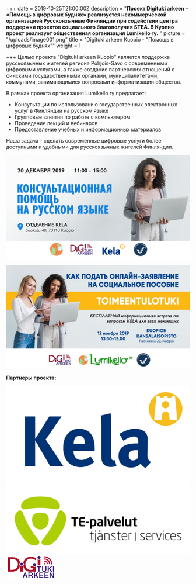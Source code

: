 +++
date = 2019-10-25T21:00:00Z
description = "**Проект Digituki arkeen – «Помощь в цифровых буднях» реализуется некоммерческой организацией Русскоязычные Финляндии при содействии центра поддержки проектов социального благополучия STEA. В Куопио проект реализует общественная организация Lumikello ry.** "
picture = "/uploads/image001.png"
title = "Digituki arkeen Kuopio - \"Помощь в цифровых буднях\""
weight = 1

+++
Целью проекта "Digituki arkeen Kuopio" является поддержка русскоязычных жителей региона Pohjois-Savo с современными цифровыми услугами, а также создание партнерских отношений с финскими государственными органами, муниципалитетами, коммунами, занимающимися вопросами информатизации общества. 

В рамках проекта организация Lumikello ry предлагает: 

* Консультации по использованию государственных электронных услуг в Финляндии на русском языке
* Групповые занятия по работе с компьютером
* Проведение лекций и вебинаров
* Предоставление учебных и информационных материалов

Наша задача - сделать современные цифровые услуги более доступными и удобными для русскоязычных жителей Финляндии. 

![](/uploads/Digineuvonta_Kela_Kuopio.jpg)

![](/uploads/75349205_2555892447834362_4708814715256569856_o.jpg)

**Партнеры проекта:** 

![](/uploads/Kela-logo.jpg)![](/uploads/TE_palvelut_uusi.jpg)![](/uploads/image001.png)